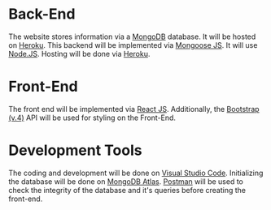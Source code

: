 # Back-End

The website stores information via a [MongoDB](https://www.mongodb.com/) database. It will be hosted on [Heroku](https://www.heroku.com/). This backend will be implemented via [Mongoose JS](https://mongoosejs.com/). It will use [Node.JS](https://nodejs.org/en/). Hosting will be done via [Heroku](https://www.heroku.com/).

# Front-End

The front end will be implemented via [React JS](https://reactjs.org/). Additionally, the [Bootstrap (v.4)](https://getbootstrap.com/) API will be used for styling on the Front-End.

# Development Tools

The coding and development will be done on [Visual Studio Code](https://code.visualstudio.com/). Initializing the database will be done on [MongoDB Atlas](https://www.mongodb.com/cloud/atlas). [Postman](https://www.postman.com/) will be used to check the integrity of the database and it's queries before creating the front-end.
